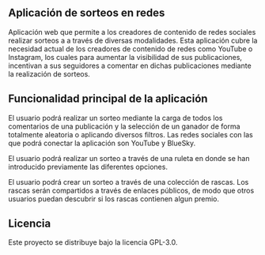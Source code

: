 ## Aplicación de sorteos en redes

Aplicación web que permite a los creadores de contenido de redes sociales realizar sorteos a a través de diversas modalidades. Esta aplicación cubre la necesidad actual de los creadores de contenido de redes como YouTube o Instagram, los cuales para aumentar la visibilidad de sus publicaciones, incentivan a sus seguidores a comentar en dichas publicaciones mediante la realización de sorteos.

## Funcionalidad principal de la aplicación

El usuario podrá realizar un sorteo mediante la carga de todos los comentarios de una publicación y la selección de un ganador de forma totalmente aleatoria o aplicando diversos filtros. Las redes sociales con las que podrá conectar la aplicación son YouTube y BlueSky.

El usuario podrá realizar un sorteo a través de una ruleta en donde se han introducido previamente las diferentes opciones.

El usuario podrá crear un sorteo a través de una colección de rascas. Los rascas serán compartidos a través de enlaces públicos, de modo que otros usuarios puedan descubrir si los rascas contienen algun premio.

## Licencia

Este proyecto se distribuye bajo la licencia GPL-3.0.
